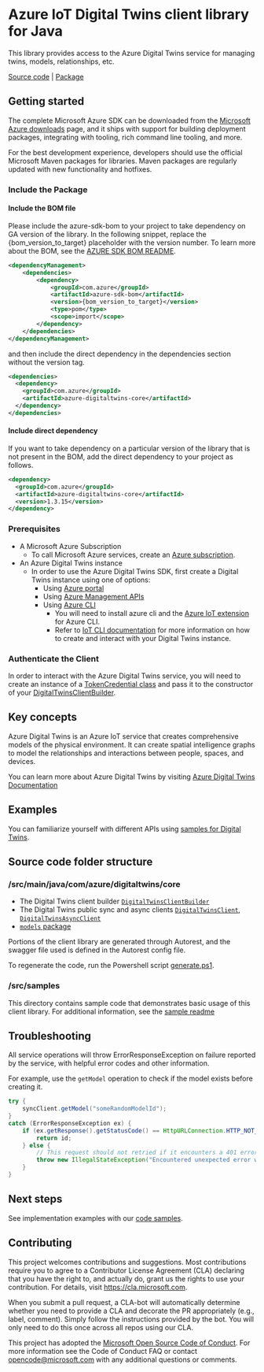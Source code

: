 # Azure IoT Digital Twins client library for Java

This library provides access to the Azure Digital Twins service for managing twins, models, relationships, etc.

  [Source code][source] | [Package](https://search.maven.org/artifact/com.azure/azure-digitaltwins-core)

## Getting started

The complete Microsoft Azure SDK can be downloaded from the [Microsoft Azure downloads][microsoft_sdk_download] page, and it ships with support for building deployment packages, integrating with tooling, rich command line tooling, and more.

For the best development experience, developers should use the official Microsoft Maven packages for libraries. Maven packages are regularly updated with new functionality and hotfixes.

### Include the Package
#### Include the BOM file

Please include the azure-sdk-bom to your project to take dependency on GA version of the library. In the following snippet, replace the {bom_version_to_target} placeholder with the version number.
To learn more about the BOM, see the [AZURE SDK BOM README](https://github.com/Azure/azure-sdk-for-java/blob/main/sdk/boms/azure-sdk-bom/README.md).

```xml
<dependencyManagement>
    <dependencies>
        <dependency>
            <groupId>com.azure</groupId>
            <artifactId>azure-sdk-bom</artifactId>
            <version>{bom_version_to_target}</version>
            <type>pom</type>
            <scope>import</scope>
        </dependency>
    </dependencies>
</dependencyManagement>
```
and then include the direct dependency in the dependencies section without the version tag.

```xml
<dependencies>
  <dependency>
    <groupId>com.azure</groupId>
    <artifactId>azure-digitaltwins-core</artifactId>
  </dependency>
</dependencies>
```

#### Include direct dependency
If you want to take dependency on a particular version of the library that is not present in the BOM,
add the direct dependency to your project as follows.


[//]: # ({x-version-update-start;com.azure:azure-digitaltwins-core;current})

```xml
<dependency>
  <groupId>com.azure</groupId>
  <artifactId>azure-digitaltwins-core</artifactId>
  <version>1.3.15</version>
</dependency>
```

[//]: # ({x-version-update-end})

### Prerequisites

- A Microsoft Azure Subscription
  - To call Microsoft Azure services, create an [Azure subscription][azure_sub].
- An Azure Digital Twins instance
  - In order to use the Azure Digital Twins SDK, first create a Digital Twins instance using one of options:
    - Using [Azure portal][azure_portal]
    - Using [Azure Management APIs][azure_rest_api]
    - Using [Azure CLI][azure_cli]
      - You will need to install azure cli and the [Azure IoT extension][iot_cli_extension] for Azure CLI.
      - Refer to [IoT CLI documentation][iot_cli_doc] for more information on how to create and interact with your Digital Twins instance.

### Authenticate the Client

In order to interact with the Azure Digital Twins service, you will need to create an instance of a [TokenCredential class][token_credential] and pass it to the constructor of your [DigitalTwinsClientBuilder](https://github.com/Azure/azure-sdk-for-java/blob/main/sdk/digitaltwins/azure-digitaltwins-core/src/main/java/com/azure/digitaltwins/core/DigitalTwinsClientBuilder.java).

## Key concepts

Azure Digital Twins is an Azure IoT service that creates comprehensive models of the physical environment.
It can create spatial intelligence graphs to model the relationships and interactions between people, spaces, and devices.

You can learn more about Azure Digital Twins by visiting [Azure Digital Twins Documentation][digital_twins_documentation]

## Examples

You can familiarize yourself with different APIs using [samples for Digital Twins](https://github.com/Azure/azure-sdk-for-java/tree/main/sdk/digitaltwins/azure-digitaltwins-core/src/samples).

## Source code folder structure

### /src/main/java/com/azure/digitaltwins/core

- The Digital Twins client builder [`DigitalTwinsClientBuilder`](https://github.com/Azure/azure-sdk-for-java/blob/main/sdk/digitaltwins/azure-digitaltwins-core/src/main/java/com/azure/digitaltwins/core/DigitalTwinsClientBuilder.java)
- The Digital Twins public sync and async clients [`DigitalTwinsClient`](https://github.com/Azure/azure-sdk-for-java/blob/main/sdk/digitaltwins/azure-digitaltwins-core/src/main/java/com/azure/digitaltwins/core/DigitalTwinsClient.java), [`DigitalTwinsAsyncClient`](https://github.com/Azure/azure-sdk-for-java/blob/main/sdk/digitaltwins/azure-digitaltwins-core/src/main/java/com/azure/digitaltwins/core/DigitalTwinsAsyncClient.java)
- [`models` package](https://github.com/Azure/azure-sdk-for-java/tree/main/sdk/digitaltwins/azure-digitaltwins-core/src/main/java/com/azure/digitaltwins/core/models)

Portions of the client library are generated through Autorest, and the swagger file used is defined in the Autorest config file.

To regenerate the code, run the Powershell script [generate.ps1](https://github.com/Azure/azure-sdk-for-java/blob/main/sdk/digitaltwins/azure-digitaltwins-core/generate.ps1).

### /src/samples

This directory contains sample code that demonstrates basic usage of this client library. For additional information, 
see the [sample readme](https://github.com/Azure/azure-sdk-for-java/blob/main/sdk/digitaltwins/azure-digitaltwins-core/src/samples/README.md)

## Troubleshooting

All service operations will throw ErrorResponseException on failure reported by the service, with helpful error codes and other information.

For example, use the `getModel` operation to check if the model exists before creating it.

```java
try {
    syncClient.getModel("someRandomModelId");
}
catch (ErrorResponseException ex) {
    if (ex.getResponse().getStatusCode() == HttpURLConnection.HTTP_NOT_FOUND) {
        return id;
    } else {
        // This request should not retried if it encounters a 401 error, for instance
        throw new IllegalStateException("Encountered unexpected error while searching for unique id", ex);
    }
}
```

## Next steps

See implementation examples with our [code samples](https://github.com/Azure/azure-sdk-for-java/tree/main/sdk/digitaltwins/azure-digitaltwins-core/src/samples).

## Contributing

This project welcomes contributions and suggestions.
Most contributions require you to agree to a Contributor License Agreement (CLA) declaring that you have the right to, and actually do, grant us the rights to use your contribution.
For details, visit <https://cla.microsoft.com>.

When you submit a pull request, a CLA-bot will automatically determine whether you need to provide a CLA and decorate the PR appropriately (e.g., label, comment).
Simply follow the instructions provided by the bot.
You will only need to do this once across all repos using our CLA.

This project has adopted the [Microsoft Open Source Code of Conduct][code_of_conduct].
For more information see the Code of Conduct FAQ or contact opencode@microsoft.com with any additional questions or comments.

<!-- LINKS -->
[microsoft_sdk_download]: https://azure.microsoft.com/downloads/?sdk=java
[azure_cli]: https://docs.microsoft.com/cli/azure
[azure_sub]: https://azure.microsoft.com/free/
[source]: https://github.com/Azure/azure-sdk-for-java/tree/main/sdk/digitaltwins/azure-digitaltwins-core
[code_of_conduct]: https://opensource.microsoft.com/codeofconduct/
[nuget]: https://www.nuget.org/
[azure_portal]: https://portal.azure.com/
[azure_rest_api]: https://docs.microsoft.com/rest/api/azure/
[azure_core_library]: https://github.com/Azure/azure-sdk-for-java/tree/main/sdk/core/azure-core
[token_credential]: https://docs.microsoft.com/java/api/com.azure.core.credential.tokencredential?view=azure-java-stable
[digital_twins_documentation]: https://docs.microsoft.com/azure/digital-twins/
[azure_cli]: https://docs.microsoft.com/cli/azure/install-azure-cli?view=azure-cli-latest
[iot_cli_extension]: https://github.com/Azure/azure-iot-cli-extension/releases
[iot_cli_doc]: https://docs.microsoft.com/cli/azure/ext/azure-iot/dt?view=azure-cli-latest
